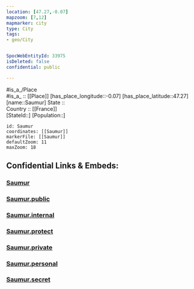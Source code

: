 ```yaml
---
location: [47.27,-0.07] 
mapzoom: [7,12] 
mapmarker: city 
type: City
tags:
- geo/City


SpocWebEntityId: 33975
isDeleted: false
confidential: public

---
```

#is_a_/Place  
#is_a_ :: [[Place]] 
[has_place_longitude::-0.07] 
[has_place_latitude::47.27] 
[name::Saumur] 
State ::  
Country :: [[France]]  
[StateId::] 
[Population::] 



```leaflet
id: Saumur
coordinates: [[Saumur]] 
markerFile: [[Saumur]] 
defaultZoom: 11 
maxZoom: 18
```


## Confidential Links & Embeds: 

### [Saumur](/_Standards/Earth/Continent/Europe/Europe~West/France/regions~France/Pays_de_la_Loire/departments~Pays_de_la_Loire/Maine-et-Loire/communes~Maine-et-Loire/Saumur/cities~Saumur/Saumur.md) 

### [Saumur.public](/_public/Earth/Continent/Europe/Europe~West/France/regions~France/Pays_de_la_Loire/departments~Pays_de_la_Loire/Maine-et-Loire/communes~Maine-et-Loire/Saumur/cities~Saumur/Saumur.public.md) 

### [Saumur.internal](/_internal/Earth/Continent/Europe/Europe~West/France/regions~France/Pays_de_la_Loire/departments~Pays_de_la_Loire/Maine-et-Loire/communes~Maine-et-Loire/Saumur/cities~Saumur/Saumur.internal.md) 

### [Saumur.protect](/_protect/Earth/Continent/Europe/Europe~West/France/regions~France/Pays_de_la_Loire/departments~Pays_de_la_Loire/Maine-et-Loire/communes~Maine-et-Loire/Saumur/cities~Saumur/Saumur.protect.md) 

### [Saumur.private](/_private/Earth/Continent/Europe/Europe~West/France/regions~France/Pays_de_la_Loire/departments~Pays_de_la_Loire/Maine-et-Loire/communes~Maine-et-Loire/Saumur/cities~Saumur/Saumur.private.md) 

### [Saumur.personal](/_personal/Earth/Continent/Europe/Europe~West/France/regions~France/Pays_de_la_Loire/departments~Pays_de_la_Loire/Maine-et-Loire/communes~Maine-et-Loire/Saumur/cities~Saumur/Saumur.personal.md) 

### [Saumur.secret](/_secret/Earth/Continent/Europe/Europe~West/France/regions~France/Pays_de_la_Loire/departments~Pays_de_la_Loire/Maine-et-Loire/communes~Maine-et-Loire/Saumur/cities~Saumur/Saumur.secret.md)

